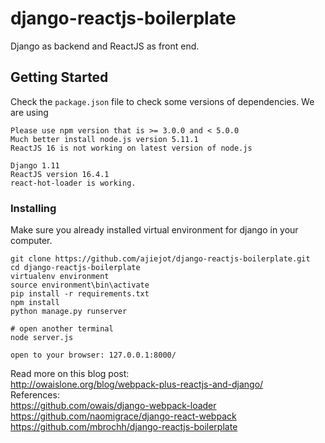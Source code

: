 # django-reactjs-boilerplate
Django as backend and ReactJS as front end.

## Getting Started
Check the `package.json` file to check some versions of dependencies. 
We are using
```
Please use npm version that is >= 3.0.0 and < 5.0.0
Much better install node.js version 5.11.1
ReactJS 16 is not working on latest version of node.js

Django 1.11
ReactJS version 16.4.1
react-hot-loader is working.
```
### Installing
Make sure you already installed virtual environment for django in your computer.
```
git clone https://github.com/ajiejot/django-reactjs-boilerplate.git
cd django-reactjs-boilerplate
virtualenv environment
source environment\bin\activate
pip install -r requirements.txt
npm install
python manage.py runserver

# open another terminal
node server.js

open to your browser: 127.0.0.1:8000/
```

Read more on this blog post:
<br/>
http://owaislone.org/blog/webpack-plus-reactjs-and-django/
<br/>
References:
<br/>
https://github.com/owais/django-webpack-loader
<br/>
https://github.com/naomigrace/django-react-webpack
<br/>
https://github.com/mbrochh/django-reactjs-boilerplate
